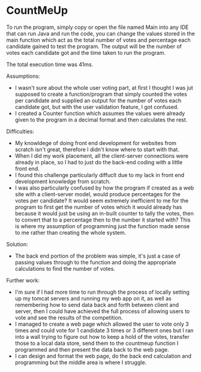 # CountMeUp

To run the program, simply copy or open the file named Main into any IDE that can run Java and run the code, you can change the values stored in the main function which act as the total number of votes and percentage each candidate gained to test the program. 
The output will be the number of votes each candidate got and the time taken to run the program.

The total execution time was 41ms.

Assumptions:
- I wasn't sure about the whole user voting part, at first I thought I was jut supposed to create a function/program that simply counted the votes per 
  candidate and supplied an output for the number of votes each candidate got, but with the user validation feature, I got confused.
- I created a Counter function which assumes the values were already given to the program in a decimal format and then calculates the rest.

Difficulties:
- My knowldege of doing front end development for websites from scratch isn't great, therefore I didn't know where to start with that.
- When I did my work placement, all the client-server connections were already in place, so I had to just do the back-end coding with a little front end.
- I found this challenge particularly diffuclt due to my lack in front end development knowledge from scratch.
- I was also particularly confused by how the program if created as a web site with a client-server model, would produce percentages for the votes per candidate? It would seem extremely inefficient to me for the program to first get the number of votes which it would already has because it would just be using an in-built counter to tally the votes, then to convert that to a percentage then to the number it started with? This is where my assumption of programming just the function made sense to me rather than creating the whole system.

Solution:
- The back end portion of the problem was simple, it's just a case of passing values through to the function and doing the appropriate calculations to find the number of votes.

Further work:
- I'm sure if I had more time to run through the process of locally setting up my tomcat servers and running my web app on it, as well as remembering how to send data back and forth between client and server, 
  then I could have achieved the full process of allowing users to vote and see the results of the competition.
- I managed to create a web page which allowed the user to vote only 3 times and could vote for 1 candidate 3 times or 
  3 different ones but I ran into a wall trying to figure out how to keep a hold of the votes, transfer those to a local data store, send them to the countmeup function I programmed and then present the data back to the web page.
- I can design and format the web page, do the back end calculation and programming but the middle area is where I struggle.  
